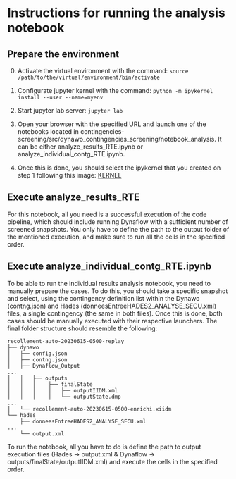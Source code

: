 # Instructions for running the analysis notebook

## Prepare the environment

0. Activate the virtual environment with the command: 
`source /path/to/the/virtual/environment/bin/activate`

1. Configurate jupyter kernel with the command:
`python -m ipykernel install --user --name=myenv`

2. Start jupyter lab server:
`jupyter lab`

3. Open your browser with the specified URL and launch one of the notebooks located in contingencies-screening/src/dynawo_contingencies_screening/notebook_analysis. It can be either analyze_results_RTE.ipynb or analyze_individual_contg_RTE.ipynb.
  
4. Once this is done, you should select the ipykernel that you created on step 1 following this image: [KERNEL](https://i.stack.imgur.com/TF5uW.png)

## Execute analyze_results_RTE

For this notebook, all you need is a successful execution of the code pipeline, which should include running Dynaflow with a sufficient number of screened snapshots. You only have to define the path to the output folder of the mentioned execution, and make sure to run all the cells in the specified order.

## Execute analyze_individual_contg_RTE.ipynb

To be able to run the individual results analysis notebook, you need to manually prepare the cases. To do this, you should take a specific snapshot and select, using the contingency definition list within the Dynawo (contng.json) and Hades (donneesEntreeHADES2_ANALYSE_SECU.xml) files, a single contingency (the same in both files). Once this is done, both cases should be manually executed with their respective launchers. The final folder structure should resemble the following:

```
recollement-auto-20230615-0500-replay
├── dynawo
│   ├── config.json
│   ├── contng.json
│   ├── Dynaflow_Output
...
│   │   ├── outputs
│   │   │    ├── finalState
│   │   │    │   ├── outputIIDM.xml
│   │   │    │   └── outputState.dmp
...
│   └── recollement-auto-20230615-0500-enrichi.xiidm
└── hades
    ├── donneesEntreeHADES2_ANALYSE_SECU.xml
...
    └── output.xml
```

To run the notebook, all you have to do is define the path to output execution files (Hades -> output.xml & Dynaflow -> outputs/finalState/outputIIDM.xml) and execute the cells in the specified order.

